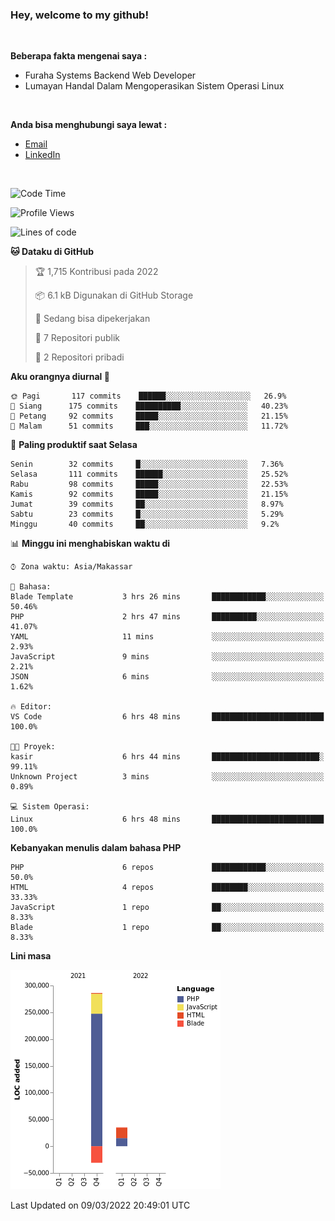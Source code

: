 <h3>Hey, welcome to my github!</h3>

<br>

<p><strong>Beberapa fakta mengenai saya :</strong></p>

<ul>
  <li>Furaha Systems Backend Web Developer</li>
  <li>Lumayan Handal Dalam Mengoperasikan Sistem Operasi Linux</li>
</ul>

<br>

<p><strong>Anda bisa menghubungi saya lewat :</strong></p>

<ul>
  <li><a href="mailto:renaldiapriyanto419@gmail.com">Email</a></li>
  <li><a href="https://www.linkedin.com/in/renaldi-kadang-314314206/">LinkedIn</a></li>
</ul>

<br>

<!--START_SECTION:waka-->
![Code Time](http://img.shields.io/badge/Code%20Time-34%20hrs%2044%20mins-blue)

![Profile Views](http://img.shields.io/badge/Profil%20dilihat-13-blue)

![Lines of code](https://img.shields.io/badge/Sejak%20Hello%20World%20aku%20telah%20menulis-291%20Thousand%20baris%20kode-blue)

**🐱 Dataku di GitHub** 

> 🏆 1,715 Kontribusi pada 2022
 > 
> 📦 6.1 kB Digunakan di GitHub Storage 
 > 
> 💼 Sedang bisa dipekerjakan
 > 
> 📜 7 Repositori publik 
 > 
> 🔑 2 Repositori pribadi  
 > 
**Aku orangnya diurnal 🐤** 

```text
🌞 Pagi       117 commits    ██████░░░░░░░░░░░░░░░░░░░   26.9% 
🌆 Siang      175 commits    ██████████░░░░░░░░░░░░░░░   40.23% 
🌃 Petang     92 commits     █████░░░░░░░░░░░░░░░░░░░░   21.15% 
🌙 Malam      51 commits     ███░░░░░░░░░░░░░░░░░░░░░░   11.72%

```
📅 **Paling produktif saat Selasa** 

```text
Senin        32 commits     █░░░░░░░░░░░░░░░░░░░░░░░░   7.36% 
Selasa       111 commits    ██████░░░░░░░░░░░░░░░░░░░   25.52% 
Rabu         98 commits     █████░░░░░░░░░░░░░░░░░░░░   22.53% 
Kamis        92 commits     █████░░░░░░░░░░░░░░░░░░░░   21.15% 
Jumat        39 commits     ██░░░░░░░░░░░░░░░░░░░░░░░   8.97% 
Sabtu        23 commits     █░░░░░░░░░░░░░░░░░░░░░░░░   5.29% 
Minggu       40 commits     ██░░░░░░░░░░░░░░░░░░░░░░░   9.2%

```


📊 **Minggu ini menghabiskan waktu di** 

```text
⌚︎ Zona waktu: Asia/Makassar

💬 Bahasa: 
Blade Template           3 hrs 26 mins       ████████████░░░░░░░░░░░░░   50.46% 
PHP                      2 hrs 47 mins       ██████████░░░░░░░░░░░░░░░   41.07% 
YAML                     11 mins             ░░░░░░░░░░░░░░░░░░░░░░░░░   2.93% 
JavaScript               9 mins              ░░░░░░░░░░░░░░░░░░░░░░░░░   2.21% 
JSON                     6 mins              ░░░░░░░░░░░░░░░░░░░░░░░░░   1.62%

🔥 Editor: 
VS Code                  6 hrs 48 mins       █████████████████████████   100.0%

🐱‍💻 Proyek: 
kasir                    6 hrs 44 mins       ████████████████████████░   99.11% 
Unknown Project          3 mins              ░░░░░░░░░░░░░░░░░░░░░░░░░   0.89%

💻 Sistem Operasi: 
Linux                    6 hrs 48 mins       █████████████████████████   100.0%

```

**Kebanyakan menulis dalam bahasa PHP** 

```text
PHP                      6 repos             ████████████░░░░░░░░░░░░░   50.0% 
HTML                     4 repos             ████████░░░░░░░░░░░░░░░░░   33.33% 
JavaScript               1 repo              ██░░░░░░░░░░░░░░░░░░░░░░░   8.33% 
Blade                    1 repo              ██░░░░░░░░░░░░░░░░░░░░░░░   8.33%

```


**Lini masa**

![Chart not found](https://raw.githubusercontent.com/Sylent-Sys/Sylent-Sys/main/charts/bar_graph.png) 


 Last Updated on 09/03/2022 20:49:01 UTC
<!--END_SECTION:waka-->

